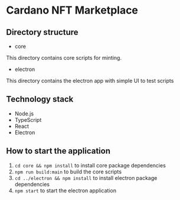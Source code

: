 # Cardano NFT Marketplace

## Directory structure

- core

This directory contains core scripts for minting.

- electron

This directory contains the electron app with simple UI to test scripts

## Technology stack

- Node.js
- TypeScript
- React
- Electron

## How to start the application

1. `cd core && npm install` to install core package dependencies
2. `npm run build:main` to build the core scripts
3. `cd ../electron && npm install` to install electron package dependencies
4. `npm start` to start the electron application
